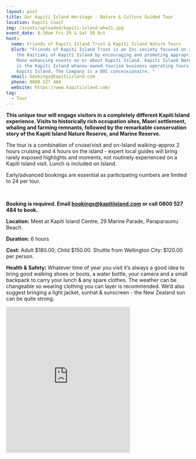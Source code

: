 ```yaml
---
layout: post
title: Our Kapiti Island Heritage - Nature & Culture Guided Tour
location: Kapiti Coast
img: /assets/uploaded/kapiti-island-whw21.jpg
event_date: 8:30am Fri 29 & Sat 30 Oct
host:
  name: Friends of Kapiti Island Trust & Kapiti Island Nature Tours
  blurb: "Friends of Kapiti Island Trust is an Inc.society focused on assisting
    the Kaitiaki of Kapiti Island by encouraging and promoting appropriate and
    Mana enhancing events on or about Kapiti Island. Kapiti Island Nature Tours
    is the Kapiti Island whanau owned tourism business operating tours to and on
    Kapiti Island. The Company is a DOC concessionaire. "
  email: bookings@kapitiisland.com
  phone: 0800 527 484
  website: https://www.kapitiisland.com/
tag:
  - Tour
---
```

**This unique tour will engage visitors in a completely different Kapiti Island experience. Visits to historically rich occupation sites, Maori settlement, whaling and farming remnants, followed by the remarkable conservation story of the Kapiti Island Nature Reserve, and Marine Reserve.** 

The tour is a combination of cruise/visit and on-Island walking-approx 2 hours cruising and 4 hours on the island - expert local guides will bring rarely exposed highlights and moments, not routinely experienced on a Kapiti Island visit. Lunch is included on Island. 

Early/advanced bookings are essential as participating numbers are limited to 24 per tour.

<br>

**Booking is required. Email bookings@kapitiisland.com or call 0800 527 484 to book.**

**Location:** Meet at Kapiti Island Centre, 29 Marine Parade, Paraparaumu Beach.

**Duration:**  6 hours

**Cost:** Adult $180.00; Child $150.00. Shuttle from Wellington City: $120.00 per person. 

**Health & Safety:** Whatever time of year you visit it’s always a good idea to bring good walking shoes or boots, a water bottle, your camera and a small backpack to carry your lunch & any spare clothes.  The weather can be changeable so wearing clothing you can layer is recommended. We’d also suggest bringing a light jacket, sunhat & sunscreen - the New Zealand sun can be quite strong.

<iframe src="https://www.facebook.com/plugins/page.php?href=https%3A%2F%2Fwww.facebook.com%2Fkapitiislandnaturetours&tabs=timeline&width=340&height=400&small_header=false&adapt_container_width=true&hide_cover=false&show_facepile=true&appId" width="340" height="400" style="border:none;overflow:hidden" scrolling="no" frameborder="5" allowfullscreen="false" allow="autoplay; clipboard-write; encrypted-media; picture-in-picture; web-share"></iframe>